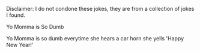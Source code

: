 Disclaimer: I do not condone these jokes, they are from a collection of jokes I found.

Yo Momma is So Dumb

Yo Momma is so dumb everytime she hears a car horn she yells 'Happy New Year!'

